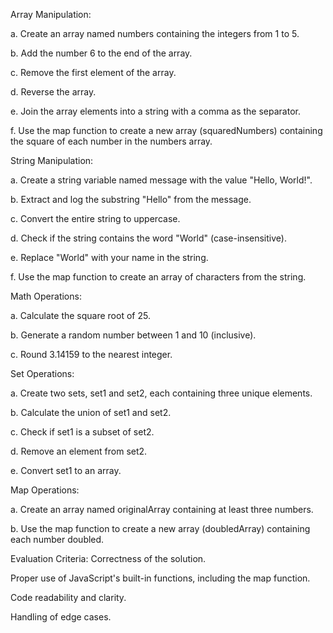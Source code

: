 Array Manipulation:

a. Create an array named numbers containing the integers from 1 to 5.

b. Add the number 6 to the end of the array.

c. Remove the first element of the array.

d. Reverse the array.

e. Join the array elements into a string with a comma as the separator.

f. Use the map function to create a new array (squaredNumbers) containing the square of each number in the numbers array.

String Manipulation:

a. Create a string variable named message with the value "Hello, World!".

b. Extract and log the substring "Hello" from the message.

c. Convert the entire string to uppercase.

d. Check if the string contains the word "World" (case-insensitive).

e. Replace "World" with your name in the string.

f. Use the map function to create an array of characters from the string.

Math Operations:

a. Calculate the square root of 25.

b. Generate a random number between 1 and 10 (inclusive).

c. Round 3.14159 to the nearest integer.

Set Operations:

a. Create two sets, set1 and set2, each containing three unique elements.

b. Calculate the union of set1 and set2.

c. Check if set1 is a subset of set2.

d. Remove an element from set2.

e. Convert set1 to an array.

Map Operations:

a. Create an array named originalArray containing at least three numbers.

b. Use the map function to create a new array (doubledArray) containing each number doubled.

Evaluation Criteria:
Correctness of the solution.

Proper use of JavaScript's built-in functions, including the map function.

Code readability and clarity.

Handling of edge cases.

